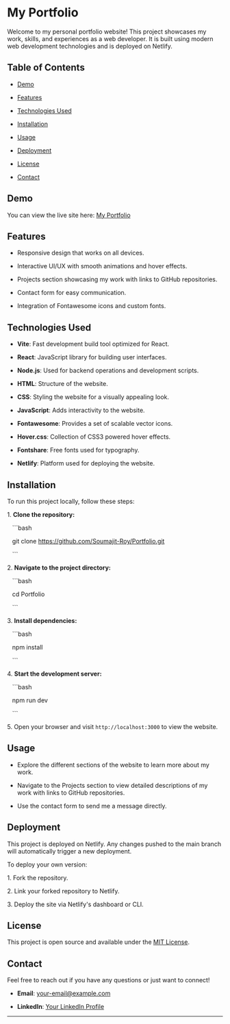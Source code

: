 # My Portfolio

Welcome to my personal portfolio website! This project showcases my work, skills, and experiences as a web developer. It is built using modern web development technologies and is deployed on Netlify.

## Table of Contents

- [Demo](#demo)

- [Features](#features)

- [Technologies Used](#technologies-used)

- [Installation](#installation)

- [Usage](#usage)

- [Deployment](#deployment)

- [License](#license)

- [Contact](#contact)

## Demo

You can view the live site here: [My Portfolio](https://itssoumajit.netlify.app/)

## Features

- Responsive design that works on all devices.

- Interactive UI/UX with smooth animations and hover effects.

- Projects section showcasing my work with links to GitHub repositories.

- Contact form for easy communication.

- Integration of Fontawesome icons and custom fonts.

## Technologies Used

- **Vite**: Fast development build tool optimized for React.

- **React**: JavaScript library for building user interfaces.

- **Node.js**: Used for backend operations and development scripts.

- **HTML**: Structure of the website.

- **CSS**: Styling the website for a visually appealing look.

- **JavaScript**: Adds interactivity to the website.

- **Fontawesome**: Provides a set of scalable vector icons.

- **Hover.css**: Collection of CSS3 powered hover effects.

- **Fontshare**: Free fonts used for typography.

- **Netlify**: Platform used for deploying the website.

## Installation

To run this project locally, follow these steps:

1\. **Clone the repository:**

   ```bash

   git clone https://github.com/Soumajit-Roy/Portfolio.git

   ```

2\. **Navigate to the project directory:**

   ```bash

   cd Portfolio

   ```

3\. **Install dependencies:**

   ```bash

   npm install

   ```

4\. **Start the development server:**

   ```bash

   npm run dev

   ```

5\. Open your browser and visit `http://localhost:3000` to view the website.

## Usage

- Explore the different sections of the website to learn more about my work.

- Navigate to the Projects section to view detailed descriptions of my work with links to GitHub repositories.

- Use the contact form to send me a message directly.

## Deployment

This project is deployed on Netlify. Any changes pushed to the main branch will automatically trigger a new deployment.

To deploy your own version:

1\. Fork the repository.

2\. Link your forked repository to Netlify.

3\. Deploy the site via Netlify's dashboard or CLI.

## License

This project is open source and available under the [MIT License](LICENSE).

## Contact

Feel free to reach out if you have any questions or just want to connect!

- **Email**: [your-email@example.com](mailto:itssoumajit@gmail.com)

- **LinkedIn**: [Your LinkedIn Profile](https://www.linkedin.com/in/soumajitroy/)

---

